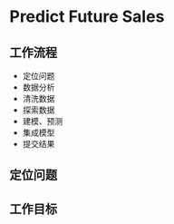 # Predict Future Sales

## 工作流程
- 定位问题
- 数据分析
- 清洗数据
- 探索数据
- 建模、预测
- 集成模型
- 提交结果

## 定位问题


## 工作目标
